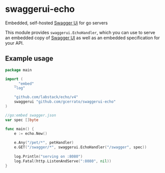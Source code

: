 
# swaggerui-echo
Embedded, self-hosted [Swagger Ui](https://swagger.io/tools/swagger-ui/) for go servers

This module provides `swaggerui.EchoHandler`, which you can use to serve an embedded copy of [Swagger UI](https://swagger.io/tools/swagger-ui/) as well as an embedded specification for your API.

## Example usage
```go
package main

import (
	_ "embed"
	"log"

	"github.com/labstack/echo/v4"
	swaggerui "github.com/gcerrato/swaggerui-echo"
)

//go:embed swagger.json
var spec []byte

func main() {
	e := echo.New()
	
	e.Any("/pet/*", petHandler)
	e.GET("/swagger/*", swaggerui.EchoHandler("/swagger", spec))
	
	log.Println("serving on :8080")
	log.Fatal(http.ListenAndServe(":8080", nil))
}
```
